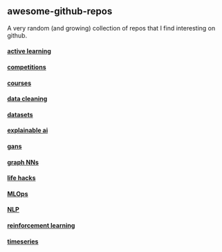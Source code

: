 ## awesome-github-repos

A very random (and growing) collection of repos that I find interesting on github.

#### [active learning](./active_learning.md)

#### [competitions](./competitions.md)

#### [courses](./courses.md)

#### [data cleaning](./data_cleaning.md)

#### [datasets](./datasets.md)

#### [explainable ai](./explainable_ai.md)

#### [gans](./gans.md)

#### [graph NNs](./graph_nn.md)

#### [life hacks](./life_hacks.md)

#### [MLOps](./mlops.md)

#### [NLP](./nlp.md)

#### [reinforcement learning](./reinforcement_learning.md)

#### [timeseries](./timeseries.md)
